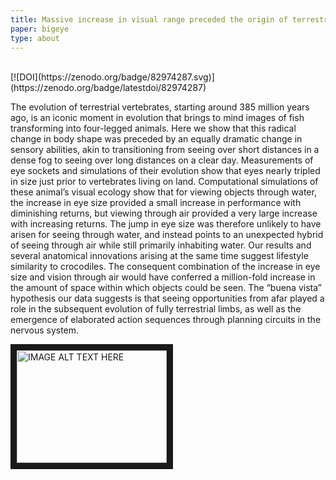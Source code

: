 ```yaml
---
title: Massive increase in visual range preceded the origin of terrestrial vertebrates
paper: bigeye
type: about
---
```

<br>
[![DOI](https://zenodo.org/badge/82974287.svg)](https://zenodo.org/badge/latestdoi/82974287)
<br>

The evolution of terrestrial vertebrates, starting around 385 million years ago, is an iconic moment in evolution that brings to mind images of fish transforming into four-legged animals. Here we show that this radical change in body shape was preceded by an equally dramatic change in sensory abilities, akin to transitioning from seeing over short distances in a dense fog to seeing over long distances on a clear day. Measurements of eye sockets and simulations of their evolution show that eyes nearly tripled in size just prior to vertebrates living on land. Computational simulations of these animal’s visual ecology show that for viewing objects through water, the increase in eye size provided a small increase in performance with diminishing returns, but viewing through air provided a very large increase with increasing returns. The jump in eye size was therefore unlikely to have arisen for seeing through water, and instead points to an unexpected hybrid of seeing through air while still primarily inhabiting water. Our results and several anatomical innovations arising at the same time suggest lifestyle similarity to crocodiles. The consequent combination of the increase in eye size and vision through air would have conferred a million-fold increase in the amount of space within which objects could be seen. The “buena vista” hypothesis our data suggests is that seeing opportunities from afar played a role in the subsequent evolution of fully terrestrial limbs, as well as the emergence of elaborated action sequences through planning circuits in the nervous system.


<a href="http://www.youtube.com/watch?feature=player_embedded&v=I19usgWHJLc
" target="_blank"><img src="http://img.youtube.com/vi/I19usgWHJLc/0.jpg" 
alt="IMAGE ALT TEXT HERE" width="240" height="180" border="10" /></a>